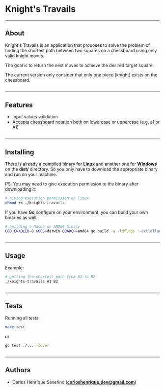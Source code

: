# Knight's Travails
---

##

## About

Knight's Travails is an application that proposes to solve the problem of finding the shortest path between two squares on a chessboard using only valid knight moves.

The goal is to return the next moves to achieve the desired target square.

The current version only consider that only one piece (knight) exists on the chessboard.

##
---

## Features

- Input values validation
- Accepts chessboard notation both on lowercase or uppercase (e.g. a1 or A1)

##
---

## Installing

There is already a compiled binary for **[Linux](https://github.com/Caik/go-knights-travails/blob/main/dist/knights-travails)** and another one for **[Windows](https://github.com/Caik/go-knights-travails/blob/main/dist/knights-travails.exe)** on the **dist/** directory.
So you only have to download the appropriate binary and run on your machine.

PS: You may need to give execution permission to the binary after downloading it:

 ```bash
# giving execution permission on linux
chmod +x ./knights-travails
```

If you have **Go** configure on your environment, you can build your own binaries as well:

```bash
# building a MacOS on AMD64 binary
CGO_ENABLED=0 GOOS=darwin GOARCH=amd64 go build -a -ldflags '-extldflags "-static" -s -w' -o ./knights-travails-darwin-amd64 cmd/knights-travails/main.go
```

##
---

## Usage

Example:

```bash
# getting the shortest path from A1 to B2
./knights-travails A1 B2
```

##
---

## Tests

Running all tests:

```bash
make test
```

or:

```bash
go test ./... -cover
```

##
---

## Authors

* Carlos Henrique Severino (**carloshenrique.dev@gmail.com**)
